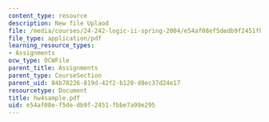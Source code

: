 ```yaml
---
content_type: resource
description: New file Uplaod
file: /media/courses/24-242-logic-ii-spring-2004/e54af08ef5dedb9f2451fbbe7a99e295_hw4sample.pdf
file_type: application/pdf
learning_resource_types:
- Assignments
ocw_type: OCWFile
parent_title: Assignments
parent_type: CourseSection
parent_uid: 84b78226-819d-42f2-b120-d8ec37d24e17
resourcetype: Document
title: hw4sample.pdf
uid: e54af08e-f5de-db9f-2451-fbbe7a99e295
---
```

